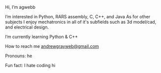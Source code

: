 Hi, I’m agwebb

I’m interested in Python, RARS assembly, C, C++, and Java
As for other subjects I enjoy mechatronics in all of it's subfields such as 3d model/cad, and electrical design.

I’m currently learning Python & C++

How to reach me andrewgrayweb@gmail.com

Pronouns: he

Fun fact: I hate coding
hi

<!---
agwebb/agwebb is a ✨ special ✨ repository because its `README.md` (this file) appears on your GitHub profile.
You can click the Preview link to take a look at your changes.
--->
